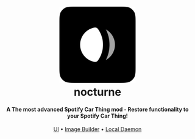 <h1 align="center">
  <br>
  <img src="https://raw.githubusercontent.com/brandonsaldan/nocturne-image/refs/heads/main/pictures/nocturne-logo.png" alt="Nocturne" width="200">
  <br>
  nocturne
  <br>
</h1>

<h4 align="center">A The most advanced Spotify Car Thing mod - Restore functionality to your Spotify Car Thing!</h4>

<p align="center">
  <a href="https://github.com/usenocturne/ui">UI</a> •
  <a href="https://github.com/usenocturne/image">Image Builder</a> •
  <a href="https://github.com/usenocturne/nocturned">Local Daemon</a>
</p>
